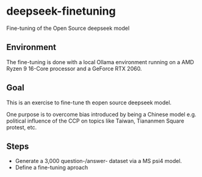 # deepseek-finetuning

Fine-tuning of the Open Source deepseek model

## Environment

The fine-tuning is done with a local Ollama environment
running on a AMD Ryzen 9 16-Core processor and a GeForce RTX 2060.

## Goal

This is an exercise to fine-tune th eopen source deepseek model.

One purpose is to overcome bias introduced by being a Chinese model
e.g. political influence of the CCP on topics like Taiwan, Tiananmen
Square protest, etc.

## Steps

- Generate a 3,000 question-/answer- dataset via a MS psi4 model.
- Define a fine-tuning aproach

